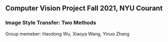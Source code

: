 ## Computer Vision Project Fall 2021, NYU Courant
### Image Style Transfer: Two Methods


Group memeber: Haodong Wu, Xiaoya Wang, Yinuo Zhang
